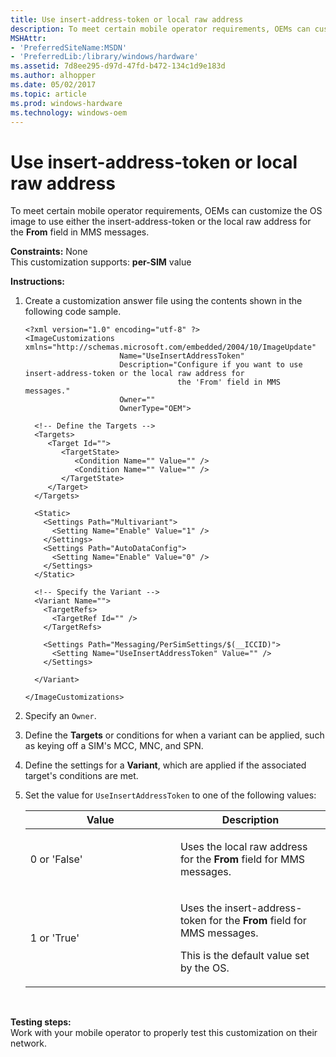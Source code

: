 ```yaml
---
title: Use insert-address-token or local raw address
description: To meet certain mobile operator requirements, OEMs can customize the OS image to use either the insert-address-token or the local raw address for the From field in MMS messages.
MSHAttr:
- 'PreferredSiteName:MSDN'
- 'PreferredLib:/library/windows/hardware'
ms.assetid: 7d8ee295-d97d-47fd-b472-134c1d9e183d
ms.author: alhopper
ms.date: 05/02/2017
ms.topic: article
ms.prod: windows-hardware
ms.technology: windows-oem
---
```


# Use insert-address-token or local raw address


To meet certain mobile operator requirements, OEMs can customize the OS image to use either the insert-address-token or the local raw address for the **From** field in MMS messages.

<a href="" id="constraints---none"></a>**Constraints:** None  
This customization supports: **per-SIM** value

<a href="" id="instructions-"></a>**Instructions:**  
1.  Create a customization answer file using the contents shown in the following code sample.

    ``` syntax
    <?xml version="1.0" encoding="utf-8" ?>  
    <ImageCustomizations xmlns="http://schemas.microsoft.com/embedded/2004/10/ImageUpdate"  
                         Name="UseInsertAddressToken"  
                         Description="Configure if you want to use insert-address-token or the local raw address for 
                                      the 'From' field in MMS messages." 
                         Owner=""  
                         OwnerType="OEM"> 
      
      <!-- Define the Targets --> 
      <Targets>
         <Target Id="">
            <TargetState>
               <Condition Name="" Value="" />
               <Condition Name="" Value="" />
            </TargetState>
         </Target>
      </Targets>
      
      <Static>
        <Settings Path="Multivariant">
          <Setting Name="Enable" Value="1" />
        </Settings>
        <Settings Path="AutoDataConfig">
          <Setting Name="Enable" Value="0" />
        </Settings>
      </Static>

      <!-- Specify the Variant -->
      <Variant Name=""> 
        <TargetRefs>
          <TargetRef Id="" /> 
        </TargetRefs>

        <Settings Path="Messaging/PerSimSettings/$(__ICCID)">  
          <Setting Name="UseInsertAddressToken" Value="" />     
        </Settings>  

      </Variant>

    </ImageCustomizations>
    ```

2.  Specify an `Owner`.

3.  Define the **Targets** or conditions for when a variant can be applied, such as keying off a SIM's MCC, MNC, and SPN.

4.  Define the settings for a **Variant**, which are applied if the associated target's conditions are met.

5.  Set the value for `UseInsertAddressToken` to one of the following values:

    <table>
    <colgroup>
    <col width="50%" />
    <col width="50%" />
    </colgroup>
    <thead>
    <tr class="header">
    <th>Value</th>
    <th>Description</th>
    </tr>
    </thead>
    <tbody>
    <tr class="odd">
    <td><p>0 or 'False'</p></td>
    <td><p>Uses the local raw address for the <strong>From</strong> field for MMS messages.</p></td>
    </tr>
    <tr class="even">
    <td><p>1 or 'True'</p></td>
    <td><p>Uses the insert-address-token for the <strong>From</strong> field for MMS messages.</p>
    <p>This is the default value set by the OS.</p></td>
    </tr>
    </tbody>
    </table>

     

<a href="" id="testing-steps-"></a>**Testing steps:**  
Work with your mobile operator to properly test this customization on their network.

 

 






